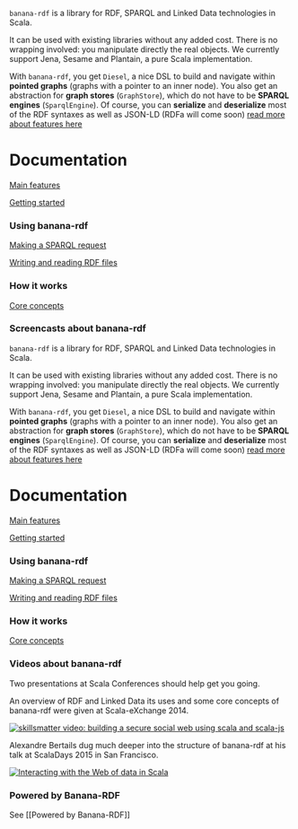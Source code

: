 `banana-rdf` is a library for RDF, SPARQL and Linked Data technologies
in Scala.

It can be used with existing libraries without any added cost. There
is no wrapping involved: you manipulate directly the real objects. We
currently support Jena, Sesame and Plantain, a pure Scala
implementation.

With `banana-rdf`, you get `Diesel`, a nice DSL to build and navigate
within **pointed graphs** (graphs with a pointer to an inner
node). You also get an abstraction for **graph stores**
(`GraphStore`), which do not have to be **SPARQL engines**
(`SparqlEngine`). Of course, you can **serialize** and **deserialize**
most of the RDF syntaxes as well as JSON-LD (RDFa will come soon) [read more about features here](https://github.com/w3c/banana-rdf/wiki/Features)

Documentation
=============

[Main features](https://github.com/w3c/banana-rdf/wiki/Features)

[Getting started](https://github.com/w3c/banana-rdf/wiki/Getting-started)

### Using banana-rdf

[Making a SPARQL request](https://github.com/w3c/banana-rdf/wiki/Usage-SPARQL)

[Writing and reading RDF files](https://github.com/w3c/banana-rdf/wiki/Usage-IO)


### How it works

[Core concepts](https://github.com/w3c/banana-rdf/wiki/Core-concepts)

### Screencasts about banana-rdf

`banana-rdf` is a library for RDF, SPARQL and Linked Data technologies
in Scala.

It can be used with existing libraries without any added cost. There
is no wrapping involved: you manipulate directly the real objects. We
currently support Jena, Sesame and Plantain, a pure Scala
implementation.

With `banana-rdf`, you get `Diesel`, a nice DSL to build and navigate
within **pointed graphs** (graphs with a pointer to an inner
node). You also get an abstraction for **graph stores**
(`GraphStore`), which do not have to be **SPARQL engines**
(`SparqlEngine`). Of course, you can **serialize** and **deserialize**
most of the RDF syntaxes as well as JSON-LD (RDFa will come soon) [read more about features here](https://github.com/w3c/banana-rdf/wiki/Features)

Documentation
=============

[Main features](https://github.com/w3c/banana-rdf/wiki/Features)

[Getting started](https://github.com/w3c/banana-rdf/wiki/Getting-started)

### Using banana-rdf

[Making a SPARQL request](https://github.com/w3c/banana-rdf/wiki/Usage-SPARQL)

[Writing and reading RDF files](https://github.com/w3c/banana-rdf/wiki/Usage-IO)


### How it works

[Core concepts](https://github.com/w3c/banana-rdf/wiki/Core-concepts)

### Videos about banana-rdf

Two presentations at Scala Conferences should help get you going.

An overview of RDF and Linked Data its uses and some core concepts of banana-rdf were given at Scala-eXchange 2014.

[![skillsmatter video: building a secure social web using scala and scala-js](https://cloud.githubusercontent.com/assets/124506/5917678/facf06b0-a61f-11e4-97fd-2457f26a46b2.png)](https://skillsmatter.com/skillscasts/5960-building-a-secure-distributed-social-web-using-scala-scala-js)

Alexandre Bertails dug much deeper into the structure of banana-rdf at his talk at ScalaDays 2015 in San Francisco. 

[![Interacting with the Web of data in Scala ](http://bblfish.net/tmp/2015/06/23/scaladaysSF2015.png)](https://www.parleys.com/tutorial/banana-rdf-interacting-web-data-scala)


### Powered by Banana-RDF

See [[Powered by Banana-RDF]]